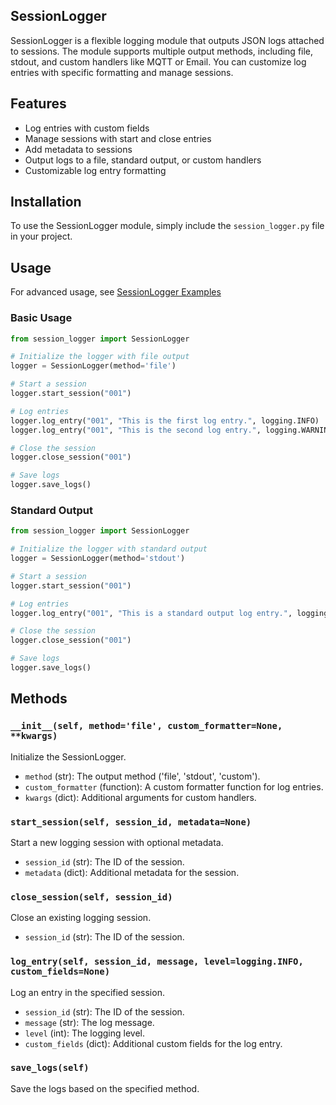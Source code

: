 
## SessionLogger

SessionLogger is a flexible logging module that outputs JSON logs attached to sessions. The module supports multiple output methods, including file, stdout, and custom handlers like MQTT or Email. You can customize log entries with specific formatting and manage sessions.

## Features

- Log entries with custom fields
- Manage sessions with start and close entries
- Add metadata to sessions
- Output logs to a file, standard output, or custom handlers
- Customizable log entry formatting

## Installation

To use the SessionLogger module, simply include the `session_logger.py` file in your project.

## Usage

For advanced usage, see [SessionLogger Examples](docs/ADVANCED.md)

### Basic Usage

```python
from session_logger import SessionLogger

# Initialize the logger with file output
logger = SessionLogger(method='file')

# Start a session
logger.start_session("001")

# Log entries
logger.log_entry("001", "This is the first log entry.", logging.INFO)
logger.log_entry("001", "This is the second log entry.", logging.WARNING, {"custom_field": "custom_value"})

# Close the session
logger.close_session("001")

# Save logs
logger.save_logs()
```

### Standard Output

```python
from session_logger import SessionLogger

# Initialize the logger with standard output
logger = SessionLogger(method='stdout')

# Start a session
logger.start_session("001")

# Log entries
logger.log_entry("001", "This is a standard output log entry.", logging.INFO)

# Close the session
logger.close_session("001")

# Save logs
logger.save_logs()
```

## Methods

### `__init__(self, method='file', custom_formatter=None, **kwargs)`

Initialize the SessionLogger.

- `method` (str): The output method ('file', 'stdout', 'custom').
- `custom_formatter` (function): A custom formatter function for log entries.
- `kwargs` (dict): Additional arguments for custom handlers.

### `start_session(self, session_id, metadata=None)`

Start a new logging session with optional metadata.

- `session_id` (str): The ID of the session.
- `metadata` (dict): Additional metadata for the session.

### `close_session(self, session_id)`

Close an existing logging session.

- `session_id` (str): The ID of the session.

### `log_entry(self, session_id, message, level=logging.INFO, custom_fields=None)`

Log an entry in the specified session.

- `session_id` (str): The ID of the session.
- `message` (str): The log message.
- `level` (int): The logging level.
- `custom_fields` (dict): Additional custom fields for the log entry.

### `save_logs(self)`

Save the logs based on the specified method.
